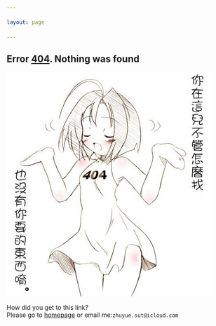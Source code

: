 ```yaml
---

layout: page

---
```


## Error [404][404]. Nothing was found

![images](/assets/img/404.jpg)

 
How did you get to this link?  
Please go to [homepage](/) or email me:`zhuyue.sut@icloud.com`  

[404]:(https://zh.wikipedia.org/zh-cn/HTTP状态码) 
